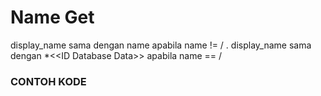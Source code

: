 # Name Get

display_name sama dengan name apabila name != / . display_name sama dengan *\<\<ID Database Data\>\> apabila name == /

<script
  type="text/javascript"
  src="https://cdn.jsdelivr.net/npm/gist-embed@1.0.4/dist/gist-embed.min.js"
></script>

### CONTOH KODE

<code data-gist-id="ebae3763e42f9780c03d5d47ae7f942b" data-gist-highlight-line="2-" data-gist-line="641-"></code>
